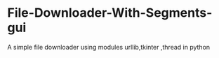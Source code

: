 # File-Downloader-With-Segments-gui
A simple file downloader using modules urllib,tkinter ,thread in python
